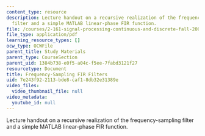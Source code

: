 ```yaml
---
content_type: resource
description: Lecture handout on a recursive realization of the frequency-sampling
  filter and a simple MATLAB linear-phase FIR function.
file: /courses/2-161-signal-processing-continuous-and-discrete-fall-2008/7e243f922113bde8caf18db32e31389e_freqsampfilt.pdf
file_type: application/pdf
learning_resource_types: []
ocw_type: OCWFile
parent_title: Study Materials
parent_type: CourseSection
parent_uid: 1384b738-e0f5-a04c-f5ee-7fabd3121f27
resourcetype: Document
title: Frequency-Sampling FIR Filters
uid: 7e243f92-2113-bde8-caf1-8db32e31389e
video_files:
  video_thumbnail_file: null
video_metadata:
  youtube_id: null
---
```

Lecture handout on a recursive realization of the frequency-sampling filter and a simple MATLAB linear-phase FIR function.

